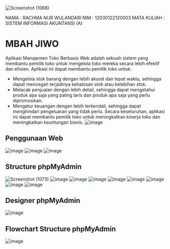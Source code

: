 ![Screenshot (1068)](https://github.com/rachmanurwulandari/SISTEM-INFORMASI-AKUNTANSI/assets/152131726/bd65ece3-775f-41a5-ab4f-2fd8fb97e60b)

NAMA : RACHMA NUR WULANDARI
NIM : 12030122120003
MATA KULIAH : SISTEM INFORMASI AKUNTANSI (A)
# MBAH JIWO #
Aplikasi Manajemen Toko Berbasis Web adalah sebuah sistem yang membantu pemilik toko untuk mengelola toko mereka secara lebih efektif dan efisien. Aplikasi ini dapat membantu pemilik toko untuk:
- Mengelola stok barang dengan lebih akurat dan tepat waktu, sehingga dapat mencegah terjadinya kehabisan stok atau kelebihan stok.
- Melacak penjualan dengan lebih detail, sehingga dapat mengetahui produk apa saja yang paling laris dan produk apa saja yang perlu dipromosikan.
- Mengatur keuangan dengan lebih terkendali, sehingga dapat menghindari pengeluaran yang tidak perlu.
Secara keseluruhan, aplikasi ini dapat membantu pemilik toko untuk meningkatkan kinerja toko dan meningkatkan keuntungan bisnis.
![image](https://github.com/rachmanurwulandari/SISTEM-INFORMASI-AKUNTANSI/assets/152131726/7dec6106-31d4-45d5-b73f-bbaba1d61649)
## Penggunaan Web
![image](https://github.com/rachmanurwulandari/SISTEM-INFORMASI-AKUNTANSI/assets/152131726/fe85acdc-be80-4f18-b468-332c58504565)
![image](https://github.com/rachmanurwulandari/SISTEM-INFORMASI-AKUNTANSI/assets/152131726/cd7c5e28-4c25-4649-9a1e-559d5b1465db)
![image](https://github.com/rachmanurwulandari/SISTEM-INFORMASI-AKUNTANSI/assets/152131726/f09a124f-8133-4c97-89c6-0d29d13cc139)
## Structure phpMyAdmin
![Screenshot (1073)](https://github.com/rachmanurwulandari/SISTEM-INFORMASI-AKUNTANSI/assets/152131726/cfde40c7-2b98-46a7-a244-b54ccbbac619)
![image](https://github.com/rachmanurwulandari/SISTEM-INFORMASI-AKUNTANSI/assets/152131726/619b6fe1-e9e0-43a0-9dbb-c0e95be51fb2)
![image](https://github.com/rachmanurwulandari/SISTEM-INFORMASI-AKUNTANSI/assets/152131726/0ba88283-18de-4400-b494-a45e9d20e96c)
![image](https://github.com/rachmanurwulandari/SISTEM-INFORMASI-AKUNTANSI/assets/152131726/d063e522-f514-4860-bd70-a89dc21bdcb3)
![image](https://github.com/rachmanurwulandari/SISTEM-INFORMASI-AKUNTANSI/assets/152131726/79f29790-bdbd-4d32-bed7-b61bbf67dc45)
![image](https://github.com/rachmanurwulandari/SISTEM-INFORMASI-AKUNTANSI/assets/152131726/8b576ad2-e307-4fd8-ba46-4c2eaedaf75d)
![image](https://github.com/rachmanurwulandari/SISTEM-INFORMASI-AKUNTANSI/assets/152131726/01563e30-4a12-4e31-9247-371e4ea09806)
![image](https://github.com/rachmanurwulandari/SISTEM-INFORMASI-AKUNTANSI/assets/152131726/78a1d175-6d12-4d26-9d58-86c722ae5fd7)
![image](https://github.com/rachmanurwulandari/SISTEM-INFORMASI-AKUNTANSI/assets/152131726/84cc109e-d2f2-4585-a8c3-a78fc8b4b9a0)
## Designer phpMyAdmin
![image](https://github.com/rachmanurwulandari/SISTEM-INFORMASI-AKUNTANSI/assets/152131726/9c76d3c3-66ef-443d-b41f-1d08d328cffd)

## Flowchart Structure phpMyAdmin
![image](https://github.com/rachmanurwulandari/SISTEM-INFORMASI-AKUNTANSI/assets/152131726/8e7df166-fc76-4ea8-9503-f03bb5699735)

